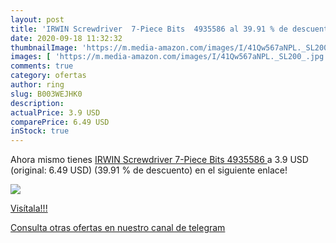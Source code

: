 ```yaml
---
layout: post
title: 'IRWIN Screwdriver  7-Piece Bits  4935586 al 39.91 % de descuento'
date: 2020-09-18 11:32:32
thumbnailImage: 'https://m.media-amazon.com/images/I/41Qw567aNPL._SL200_.jpg'
images: [ 'https://m.media-amazon.com/images/I/41Qw567aNPL._SL200_.jpg' ]
comments: true
category: ofertas
author: ring
slug: B003WEJHK0
description:
actualPrice: 3.9 USD
comparePrice: 6.49 USD
inStock: true
---
```


Ahora mismo tienes [IRWIN Screwdriver  7-Piece Bits  4935586 ](https://www.amazon.com/dp/B003WEJHK0/?tag=redken08-20) a 3.9 USD (original: 6.49 USD) (39.91 %  de descuento) en el siguiente enlace!

[![](https://m.media-amazon.com/images/I/41Qw567aNPL._SL200_.jpg)](https://www.amazon.com/dp/B003WEJHK0/?tag=redken08-20)

[Visítala!!!](https://www.amazon.com/dp/B003WEJHK0/?tag=redken08-20)

[Consulta otras ofertas en nuestro canal de telegram](https://t.me/s/ofertas25)
